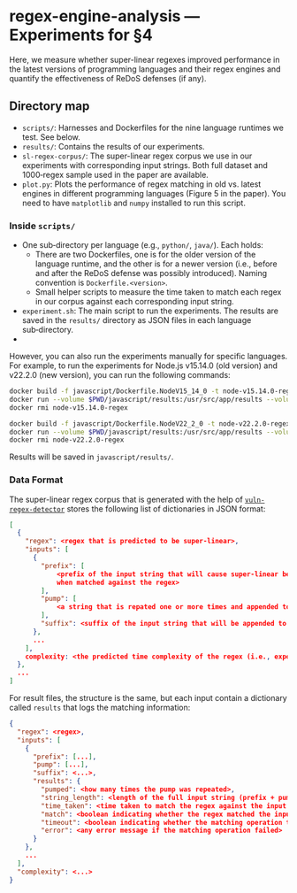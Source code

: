 # regex-engine-analysis — Experiments for §4

Here, we measure whether super-linear regexes improved performance in the latest versions of programming languages and their regex engines and quantify the effectiveness of ReDoS defenses (if any).

## Directory map

- `scripts/`: Harnesses and Dockerfiles for the nine language runtimes we test. See below.
- `results/`: Contains the results of our experiments.
- `sl-regex-corpus/`: The super-linear regex corpus we use in our experiments with corresponding input strings. Both full dataset and 1000‑regex sample used in the paper are available.
- `plot.py`: Plots the performance of regex matching in old vs. latest engines in different programming languages (Figure 5 in the paper). You need to have `matplotlib` and `numpy` installed to run this script.

### Inside `scripts/`

- One sub‑directory per language (e.g., `python/`, `java/`). Each holds:
  - There are two Dockerfiles, one is for the older version of the language runtime, and the other is for a newer version (i.e., before and after the ReDoS defense was possibly introduced). Naming convention is `Dockerfile.<version>`.
  - Small helper scripts to measure the time taken to match each regex in our corpus against each corresponding input string.
- `experiment.sh`: The main script to run the experiments. The results are saved in the `results/` directory as JSON files in each language sub‑directory.
- 
However, you can also run the experiments manually for specific languages. For example, to run the experiments for Node.js v15.14.0 (old version) and v22.2.0 (new version), you can run the following commands:

```bash
docker build -f javascript/Dockerfile.NodeV15_14_0 -t node-v15.14.0-regex .
docker run --volume $PWD/javascript/results:/usr/src/app/results --volume $PWD/../sl-regex-corpus/sampled:/usr/src/app/dataset -d --rm node-v15.14.0-regex
docker rmi node-v15.14.0-regex

docker build -f javascript/Dockerfile.NodeV22_2_0 -t node-v22.2.0-regex .
docker run --volume $PWD/javascript/results:/usr/src/app/results --volume $PWD/../sl-regex-corpus/sampled:/usr/src/app/dataset -d --rm node-v22.2.0-regex
docker rmi node-v22.2.0-regex
```

Results will be saved in `javascript/results/`.

### Data Format

The super-linear regex corpus that is generated with the help of [`vuln-regex-detector`](https://github.com/davisjam/vuln-regex-detector) stores the following list of dictionaries in JSON format:

```json
[
  {
    "regex": <regex that is predicted to be super-linear>,
    "inputs": [
      {
        "prefix": [
            <prefix of the input string that will cause super-linear behavior 
            when matched against the regex>
        ],
        "pump": [
            <a string that is repated one or more times and appended to the prefix to create a super-linear input>
        ],
        "suffix": <suffix of the input string that will be appended to the prefix + pump>
      },
      ...
    ],
    complexity: <the predicted time complexity of the regex (i.e., exponential or polynomial)>
  },
  ...
]
```

For result files, the structure is the same, but each input contain a dictionary called `results` that logs the matching information:

```json
{
  "regex": <regex>,
  "inputs": [
    {
      "prefix": [...],
      "pump": [...],
      "suffix": <...>,
      "results": {
        "pumped": <how many times the pump was repeated>,
        "string_length": <length of the full input string (prefix + pump + suffix)>,
        "time_taken": <time taken to match the regex against the input string in milliseconds>,
        "match": <boolean indicating whether the regex matched the input string>,
        "timeout": <boolean indicating whether the matching operation timed out>,
        "error": <any error message if the matching operation failed>
      }
    },
    ...
  ],
  "complexity": <...>
}
```